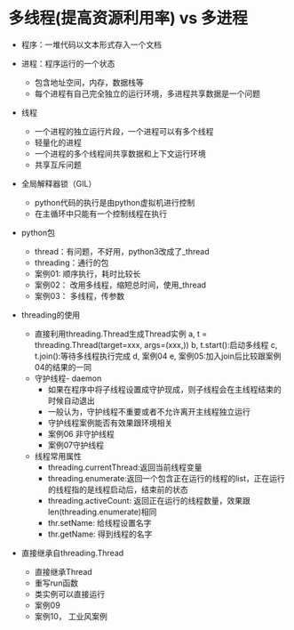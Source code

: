 #  多线程(提高资源利用率) vs 多进程
 - 程序：一堆代码以文本形式存入一个文档
 - 进程：程序运行的一个状态
    - 包含地址空间，内存，数据栈等
    - 每个进程有自己完全独立的运行环境，多进程共享数据是一个问题
 - 线程
    - 一个进程的独立运行片段，一个进程可以有多个线程
    - 轻量化的进程
    - 一个进程的多个线程间共享数据和上下文运行环境
    - 共享互斥问题
 - 全局解释器锁（GIL）
    - python代码的执行是由python虚拟机进行控制
    - 在主循环中只能有一个控制线程在执行
 - python包
    - thread：有问题，不好用，python3改成了_thread
    - threading：通行的包
    - 案例01: 顺序执行，耗时比较长
    - 案例02： 改用多线程，缩短总时间，使用_thread
    - 案例03： 多线程，传参数
 - threading的使用
    - 直接利用threading.Thread生成Thread实例
     a, t = threading.Thread(target=xxx, args=(xxx,))
     b, t.start():启动多线程
     c, t.join():等待多线程执行完成
     d, 案例04
     e, 案例05:加入join后比较跟案例04的结果的一同
     - 守护线程- daemon
        - 如果在程序中将子线程设置成守护现成，则子线程会在主线程结束的时候自动退出
        - 一般认为，守护线程不重要或者不允许离开主线程独立运行
        - 守护线程案例能否有效果跟环境相关
        - 案例06 非守护线程
        - 案例07守护线程
     - 线程常用属性
        - threading.currentThread:返回当前线程变量
        - threading.enumerate:返回一个包含正在运行的线程的list，正在运行的线程指的是线程启动后，结束前的状态
        - threading.activeCount: 返回正在运行的线程数量，效果跟 len(threading.enumerate)相同
        - thr.setName: 给线程设置名字
        - thr.getName: 得到线程的名字
    
 - 直接继承自threading.Thread   
    - 直接继承Thread
    - 重写run函数
    - 类实例可以直接运行
    - 案例09
    - 案例10， 工业风案例
    
    
    
    
    
    
    
    
    
    
    